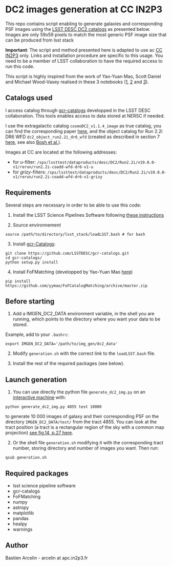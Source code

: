 # DC2 images generation at CC IN2P3

This repo contains script enabling to generate galaxies and corresponding PSF images using the [LSST DESC DC2 catalogs](https://arxiv.org/pdf/2010.05926.pdf) as presented below. Images are only 59x59 pixels to match the most generic PSF image size that can be produced from lsst stack

**Important**: The script and method presented here is adapted to use ac [CC IN2P3](https://doc.cc.in2p3.fr/index.html) only. Links and installation procedure are specific to this usage. You need to be a member of LSST collaboration to have the required access to run this code.

This script is highly inspired from the work of Yao-Yuan Mao, Scott Daniel and Michael Wood-Vasey realised in these 3 notebooks ([1](https://github.com/LSSTDESC/gcr-catalogs/blob/master/examples/GCRCatalogs%20Demo.ipynb), [2](https://github.com/LSSTDESC/DC2-analysis/blob/master/tutorials/matching_fof.ipynb) and [3](https://github.com/LSSTDESC/DC2-analysis/blob/master/tutorials/dm_butler_postage_stamps.ipynb)).

## Catalogs used
I access catalog through [gcr-catalogs](https://github.com/LSSTDESC/gcr-catalogs) developped in the LSST DESC collaboration. This tools enables access to data stored at NERSC if needed.

I use the extragalactic catalog ``cosmoDC2_v1.1.4_image`` as true catalog, you can find the corresponding paper [here](https://arxiv.org/pdf/1907.06530.pdf), and the object catalog for Run 2.2i DR6 WFD ``dc2_object_run2.2i_dr6_wfd`` (created as described in section 7 [here](https://arxiv.org/pdf/2010.05926.pdf), see also [Bosh et al.](https://arxiv.org/pdf/1705.06766.pdf)).

Images at CC are located at the following addresses:
- for *u*-filter: ``/sps/lssttest/dataproducts/desc/DC2/Run2.2i/v19.0.0-v1/rerun/run2.2i-coadd-wfd-dr6-v1-u``
- for *grizy*-filters: ``/sps/lssttest/dataproducts/desc/DC2/Run2.2i/v19.0.0-v1/rerun/run2.2i-coadd-wfd-dr6-v1-grizy``

## Requirements
Several steps are necessary in order to be able to use this code:
1. Install the LSST Science Pipelines Software following [these instructions](https://pipelines.lsst.io/install/newinstall.html)

2. Source environnement
``` 
source /path/to/directory/lsst_stack/loadLSST.bash # for bash 
```

3. Install [gcr-Catalogs](https://github.com/LSSTDESC/gcr-catalogs):
```
git clone https://github.com/LSSTDESC/gcr-catalogs.git
cd gcr-catalogs/
python setup.py install
```

4. Install FoFMatching (developped by Yao-Yuan Mao [here](https://github.com/yymao/FoFCatalogMatching/))
```
pip install https://github.com/yymao/FoFCatalogMatching/archive/master.zip
```

## Before starting
1. Add a IMGEN_DC2_DATA environment variable, in the shell you are running, which points to the directory where you want your data to be stored.

Example, add to your ``.bashrc``:
```
export IMGEN_DC2_DATA='/path/to/img_gen/dc2_data'
```

2. Modify ``generation.sh`` with the correct link to the ``loadLSST.bash`` file. 

3. Install the rest of the required packages (see below).

## Launch generation
1. You can use directly the python file ``generate_dc2_img.py`` on an [interactive machine](https://doc.cc.in2p3.fr/fr/Computing/job-types/job-interactive.html) with:
```
python generate_dc2_img.py 4855 test 10000
```
to generate 10 000 images of galaxy and their corresponding PSF on the directory ``IMGEN_DC2_DATA/test/`` from the tract 4855. You can look at the tract position (a tract is a rectangular region of the sky with a common map projection) [see fig.14, p.27 here](https://arxiv.org/pdf/2010.05926.pdf).

2. Or the shell file ``generation.sh`` modifying it with the corresponding tract number, storing directory and number of images you want. Then run:
```
qsub generation.sh
```

## Required packages
- lsst science pipeline software
- gcr-catalogs
- FoFMatching
- numpy
- astropy
- matplotlib
- pandas
- healpy
- warnings

## Author
Bastien Arcelin - arcelin at apc.in2p3.fr
